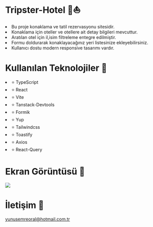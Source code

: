# Tripster-Hotel 🛌⛵️

<li>Bu proje konaklama ve tatil rezervasyonu sitesidir. </li>
<li>Konaklama için oteller ve otellere ait detay bilgileri mevcuttur.</li>
<li>Aratılan otel için il,isim filtreleme entegre edilmiştir.</li>
<li>Formu doldurarak konaklayacağınız yeri listesinize ekleyebilirsiniz.</li>
<li>Kullanıcı dostu modern responsive tasarımı vardır.</li>

# Kullanılan Teknolojiler 🎨

<li>⭐ TypeScript</li>
<li>⭐ React</li>
<li>⭐ Vite</li>
<li>⭐ Tanstack-Devtools</li>
<li>⭐ Formik</li>
<li>⭐ Yup</li>
<li>⭐ Tailwindcss</li>
<li>⭐ Toastify</li>
<li>⭐ Axios</li>
<li>⭐ React-Query</li>

# Ekran Görüntüsü 🎥
<img src="hotel" width="auto">    

# İletişim 📩
yunusemreoral@hotmail.com.tr
